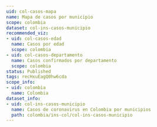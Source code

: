 ```yaml
---
uid: col-casos-mapa
name: Mapa de casos por municipio
scope: colombia
dataset: col-ins-casos-municipio
recommended_viz:
- uid: col-casos-edad
  name: Casos por edad
  scope: colombia
- uid: col-casos-departamento
  name: Casos confirmados por departamento
  scope: colombia
status: Published
tags: recHxuEagQ0hw6cda
scope_info:
- uid: colombia
  name: Colombia
dataset_info:
- uid: col-ins-casos-municipio
  name: Casos de coronavirus en Colombia por municipios
  path: colombia/ins-col/col-ins-casos-municipio
---
```


